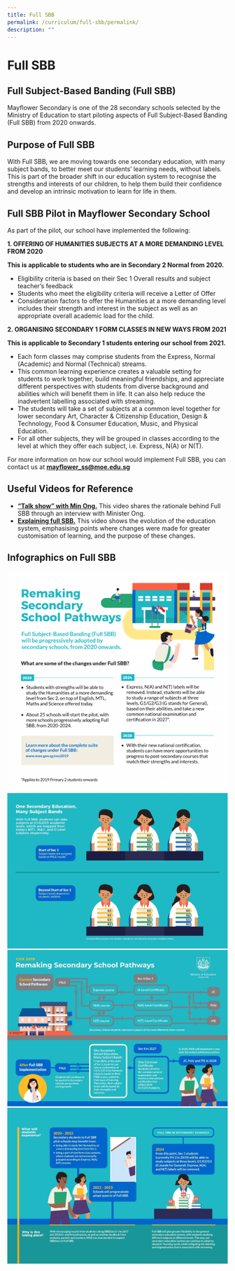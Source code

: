 ```yaml
---
title: Full SBB
permalink: /curriculum/full-sbb/permalink/
description: ""
---
```



Full SBB
========

Full Subject-Based Banding (Full SBB)
-------------------------------------

Mayflower Secondary is one of the 28 secondary schools selected by the Ministry of Education to start piloting aspects of Full Subject-Based Banding (Full SBB) from 2020 onwards.

Purpose of Full SBB
-------------------

With Full SBB, we are moving towards one secondary education, with many subject bands, to better meet our students’ learning needs, without labels. This is part of the broader shift in our education system to recognise the strengths and interests of our children, to help them build their confidence and develop an intrinsic motivation to learn for life in them.

Full SBB Pilot in Mayflower Secondary School
--------------------------------------------

As part of the pilot, our school have implemented the following:  
  

**1\. OFFERING OF HUMANITIES SUBJECTS AT A MORE DEMANDING LEVEL FROM 2020**

**This is applicable to students who are in Secondary 2 Normal from 2020.**

*   Eligibility criteria is based on their Sec 1 Overall results and subject teacher’s feedback
*   Students who meet the eligibility criteria will receive a Letter of Offer
*   Consideration factors to offer the Humanities at a more demanding level includes their strength and interest in the subject as well as an appropriate overall academic load for the child.

  

**2\. ORGANISING SECONDARY 1 FORM CLASSES IN NEW WAYS FROM 2021**

**This is applicable to Secondary 1 students entering our school from 2021.**

*   Each form classes may comprise students from the Express, Normal (Academic) and Normal (Technical) streams.
*   This common learning experience creates a valuable setting for students to work together, build meaningful friendships, and appreciate different perspectives with students from diverse background and abilities which will benefit them in life. It can also help reduce the inadvertent labelling associated with streaming.
*   The students will take a set of subjects at a common level together for lower secondary Art, Character & Citizenship Education, Design & Technology, Food & Consumer Education, Music, and Physical Education.
*   For all other subjects, they will be grouped in classes according to the level at which they offer each subject, i.e. Express, N(A) or N(T).

  
For more information on how our school would implement Full SBB, you can contact us at [**mayflower\_ss@moe.edu.sg**](https://mayflowersec.moe.edu.sg/curriculum/mayflower_ss@moe.edu.sg)  
  

Useful Videos for Reference
---------------------------
*   [**“Talk show” with Min Ong.**](https://www.facebook.com/moesingapore/videos/2725818744113611/?sfns=mo) This video shares the rationale behind Full SBB through an interview with Minister Ong.
*   [**Explaining full SBB.**](https://www.youtube.com/watch?v=JMc_GispPmk&feature=youtu.be) This video shows the evolution of the education system, emphasising points where changes were made for greater customisation of learning, and the purpose of these changes.

Infographics on Full SBB
------------------------

![](/images/sbb1.png)
![](/images/sbb2.jpg)
![](/images/sbb3.jpg)
![](/images/sbb4.jpg)